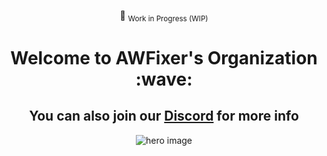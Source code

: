 <div align="center">

:construction: <sub>Work in Progress (WIP)</sub>

</div>

<div align="center">
  <h1>
    Welcome to AWFixer's Organization :wave:
  </h1>
</div>

<div align="center">

<h2>
You can also join our <a href="https://discord.gg/awfixer">Discord</a> for more info
</h2>

</div>

<div align="center">

<img 
src="https://github.com/awfixer-org/assets/blob/main/Crow's%20Fave's/10.png?raw=true"
alt="hero image"
/>

</div>
